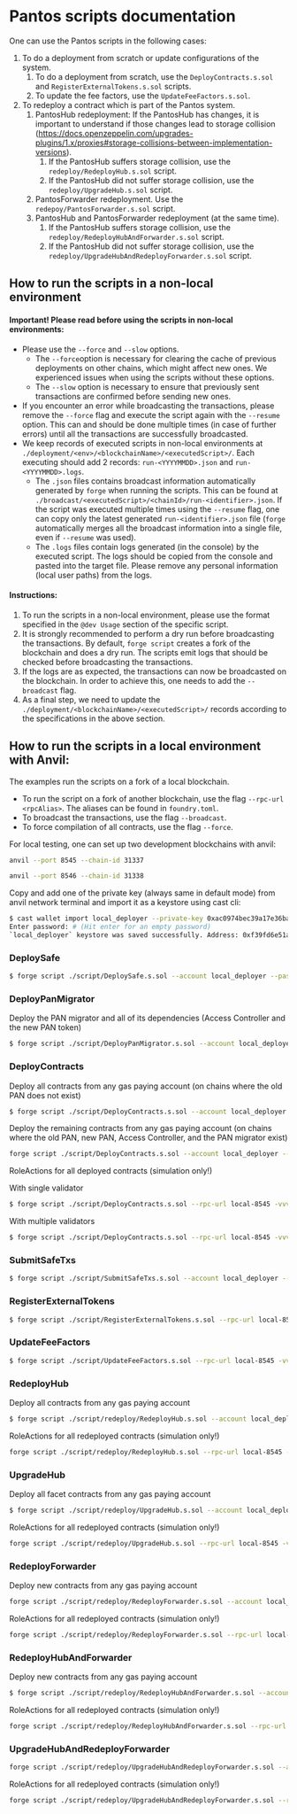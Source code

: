 # Pantos scripts documentation

One can use the Pantos scripts in the following cases:

1. To do a deployment from scratch or update configurations of the system.
    1. To do a deployment from scratch, use the ```DeployContracts.s.sol``` and ```RegisterExternalTokens.s.sol``` scripts.
    2. To update the fee factors, use the ```UpdateFeeFactors.s.sol```.
2. To redeploy a contract which is part of the Pantos system.
    1. PantosHub redeployment: If the PantosHub has changes, it is important to understand if those changes lead to storage collision (https://docs.openzeppelin.com/upgrades-plugins/1.x/proxies#storage-collisions-between-implementation-versions).
        1. If the PantosHub suffers storage collision, use the ```redeploy/RedeployHub.s.sol``` script.
        2. If the PantosHub did not suffer storage collision, use the ```redeploy/UpgradeHub.s.sol``` script.
    2. PantosForwarder redeployment. Use the ```redepoy/PantosForwarder.s.sol``` script.
    3. PantosHub and PantosForwarder redeployment (at the same time).
        1. If the PantosHub suffers storage collision, use the ```redeploy/RedeployHubAndForwarder.s.sol``` script.
        2. If the PantosHub did not suffer storage collision, use the ```redeploy/UpgradeHubAndRedeployForwarder.s.sol``` script.

## How to run the scripts in a non-local environment

#### Important! Please read before using the scripts in non-local environments:

* Please use the ```--force``` and ```--slow``` options. 
    * The ```--force```option is necessary for clearing the cache of previous deployments on other chains, which might affect new ones. We experienced issues when using the scripts without these options. 
    * The ```--slow``` option is necessary to ensure that previously sent transactions are confirmed before sending new ones.
* If you encounter an error while broadcasting the transactions, please remove the ```--force``` flag and execute the script again with the ```--resume``` option. This can and should be done multiple times (in case of further errors) until all the transactions are successfully broadcasted.
* We keep records of executed scripts in non-local environments at ```./deployment/<env>/<blockchainName>/<executedScript>/```. Each executing should add 2 records: ```run-<YYYYMMDD>.json``` and ```run-<YYYYMMDD>.logs```.
    * The ```.json``` files contains broadcast information automatically generated by ```forge``` when running the scripts. This can be found at ```./broadcast/<executedScript>/<chainId>/run-<identifier>.json```. If the script was executed multiple times using the ```--resume``` flag, one can copy only the latest generated ```run-<identifier>.json``` file (```forge``` automatically merges all the broadcast information into a single file, even if ```--resume``` was used).
    * The ```.logs``` files contain logs generated (in the console) by the executed script. The logs should be copied from the console and pasted into the target file. Please remove any personal information (local user paths) from the logs.

#### Instructions:

1. To run the scripts in a non-local environment, please use the format specified in the ```@dev Usage``` section of the specific script.
2. It is strongly recommended to perform a dry run before broadcasting the transactions. By default, ```forge script``` creates a fork of the blockchain and does a dry run. The scripts emit logs that should be checked before broadcasting the transactions.
3. If the logs are as expected, the transactions can now be broadcasted on the blockchain. In order to achieve this, one needs to add the ```--broadcast``` flag.
4. As a final step, we need to update the ```./deployment/<blockchainName>/<executedScript>/``` records according to the specifications in the above section.

## How to run the scripts in a local environment with Anvil:

The examples run the scripts on a fork of a local blockchain.
* To run the script on a fork of another blockchain, use the flag ```--rpc-url <rpcAlias>```. The aliases can be found in  ```foundry.toml```.
* To broadcast the transactions, use the flag ```--broadcast```.
* To force compilation of all contracts, use the flag ```--force```.

For local testing, one can set up two development blockchains with anvil:

```bash
anvil --port 8545 --chain-id 31337
```
```bash
anvil --port 8546 --chain-id 31338
```

Copy and add one of the private key (always same in default mode) from anvil network terminal and import it as a keystore using cast cli:

```bash
$ cast wallet import local_deployer --private-key 0xac0974bec39a17e36ba4a6b4d238ff944bacb478cbed5efcae784d7bf4f2ff80
Enter password: # (Hit enter for an empty password)
`local_deployer` keystore was saved successfully. Address: 0xf39fd6e51aad88f6f4ce6ab8827279cfffb92266
```

### DeploySafe

```bash
$ forge script ./script/DeploySafe.s.sol --account local_deployer --password '' --rpc-url local-8545 -vvvv --sig "deploySafes(address[],uint256,address[],uint256,address[],uint256,address[],uint256)" [0x8C3229EC621644789d7F61FAa82c6d0E5F97d43D] 1 [0x9586A4833970847aef259aD5BFB7aa8901DDf746] 1 [0x0e9971c0005D91336c1441b8F03c1C4fe5FB4584] 1 [0xC4c81D5C1851702d27d602aA8ff830A7689F17cc] 1
```

### DeployPanMigrator

Deploy the PAN migrator and all of its dependencies (Access Controller and the new PAN token)

```bash
$ forge script ./script/DeployPanMigrator.s.sol --account local_deployer --password '' --rpc-url local-8545 -vvvv --sig "deploy(address)" 0x536381a8628dBcC8C70aC9A30A7258442eAb4c92
```

### DeployContracts

Deploy all contracts from any gas paying account (on chains where the old PAN does not exist)

```bash
$ forge script ./script/DeployContracts.s.sol --account local_deployer --password '' --rpc-url local-8545 -vvvv --sig "deploy(uint256,uint256)" 100000000000000000 100000000000000000
```

Deploy the remaining contracts from any gas paying account (on chains where the old PAN, new PAN, Access Controller, and the PAN migrator exist)

```bash
forge script ./script/DeployContracts.s.sol --account local_deployer --password '' --rpc-url local-8545 -vvvv --sig "deploy(uint256)" 100000000000000000 --broadcast
```

RoleActions for all deployed contracts (simulation only!)

With single validator

```bash
$ forge script ./script/DeployContracts.s.sol --rpc-url local-8545 -vvvv --sig "roleActions(uint256,address,address[])" 0 0x88CE2c1d82328f84Dd197f63482A3B68E18cD707 []
```

With multiple validators

```bash
$ forge script ./script/DeployContracts.s.sol --rpc-url local-8545 -vvvv --sig "roleActions(uint256,address,address[])" 0 0x88CE2c1d82328f84Dd197f63482A3B68E18cD707 [0xAa1ea8611639537A89Cb5925903Fd1fb28027DE9,0xBB2166dC315dC02F314597eCf867C3dfB45ED205,0xCC0DF974953820B649Bb67F167f01cd265Ea5B0A]
```

### SubmitSafeTxs

```bash
$ forge script ./script/SubmitSafeTxs.s.sol --account local_deployer --password '' --rpc-url local-8545  -vvvv --sig "run()"
```

### RegisterExternalTokens

```bash
$ forge script ./script/RegisterExternalTokens.s.sol --rpc-url local-8545 -vvvv --sig "roleActions()"
```

### UpdateFeeFactors

```bash
$ forge script ./script/UpdateFeeFactors.s.sol --rpc-url local-8545 -vvvv --sig "roleActions(address,address)" 0x9fE46736679d2D9a65F0992F2272dE9f3c7fa6e0 0x68B1D87F95878fE05B998F19b66F4baba5De1aed
```

### RedeployHub

Deploy all contracts from any gas paying account

```bash
$ forge script ./script/redeploy/RedeployHub.s.sol --account local_deployer --password '' --rpc-url local-8545 -vvvv --sig "deploy(address)" 0x9fE46736679d2D9a65F0992F2272dE9f3c7fa6e0

```

RoleActions for all redeployed contracts (simulation only!)

```bash
forge script ./script/redeploy/RedeployHub.s.sol --rpc-url local-8545 -vvvv --sig "roleActions()"
```


### UpgradeHub

Deploy all facet contracts from any gas paying account

```bash
$ forge script ./script/redeploy/UpgradeHub.s.sol --account local_deployer --password '' --rpc-url local-8545 -vvvv --sig "deploy()"
```

RoleActions for all redeployed contracts (simulation only!)

```bash
forge script ./script/redeploy/UpgradeHub.s.sol --rpc-url local-8545 -vvvv --sig "roleActions()"
```

### RedeployForwarder
Deploy new contracts from any gas paying account

```bash
forge script ./script/redeploy/RedeployForwarder.s.sol --account local_deployer --password '' --rpc-url local-8545 -vvvv --sig "deploy(address)" 0x9fE46736679d2D9a65F0992F2272dE9f3c7fa6e0
```
RoleActions for all redeployed contracts (simulation only!)
```bash
forge script ./script/redeploy/RedeployForwarder.s.sol --rpc-url local-8545 -vvvv --sig "roleActions()"
```

### RedeployHubAndForwarder

Deploy new contracts from any gas paying account

```bash
$ forge script ./script/redeploy/RedeployHubAndForwarder.s.sol --account local_deployer --password '' --rpc-url local-8545 -vvvv --sig "deploy(address)" 0x9fE46736679d2D9a65F0992F2272dE9f3c7fa6e0
```
RoleActions for all redeployed contracts (simulation only!)
```bash
forge script ./script/redeploy/RedeployHubAndForwarder.s.sol --rpc-url local-8545 -vvvv --sig "roleActions()"
```

### UpgradeHubAndRedeployForwarder

```bash
forge script ./script/redeploy/UpgradeHubAndRedeployForwarder.s.sol --account local_deployer --password '' --rpc-url local-8545 -vvvv --sig "deploy(address)" 0x9fE46736679d2D9a65F0992F2272dE9f3c7fa6e0
```

RoleActions for all redeployed contracts (simulation only!)

```bash
forge script ./script/redeploy/UpgradeHubAndRedeployForwarder.s.sol --rpc-url local-8545 -vvvv --sig "roleActions()"
```
